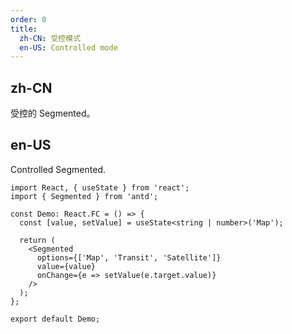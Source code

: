 ```yaml
---
order: 0
title:
  zh-CN: 受控模式
  en-US: Controlled mode
---
```


## zh-CN

受控的 Segmented。

## en-US

Controlled Segmented.

```tsx
import React, { useState } from 'react';
import { Segmented } from 'antd';

const Demo: React.FC = () => {
  const [value, setValue] = useState<string | number>('Map');

  return (
    <Segmented
      options={['Map', 'Transit', 'Satellite']}
      value={value}
      onChange={e => setValue(e.target.value)}
    />
  );
};

export default Demo;
```
